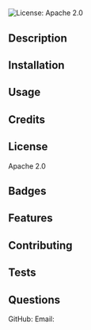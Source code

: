 # 
![License: Apache 2.0](https://img.shields.io/badge/License-Apache_2.0-blue.svg)
## Description

## Installation

## Usage

## Credits

## License
Apache 2.0
## Badges

## Features

## Contributing

## Tests

## Questions

GitHub: [](https://github.com/)
Email: 